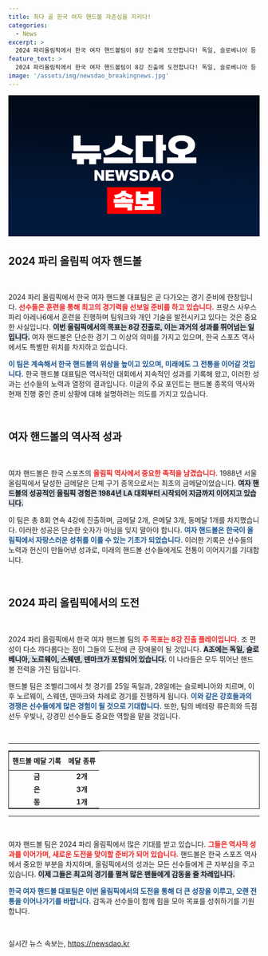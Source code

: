 ```yaml
---
title: 최다 골 한국 여자 핸드볼 자존심을 지키다!
categories:
  - News
excerpt: >
  2024 파리올림픽에서 한국 여자 핸드볼팀이 8강 진출에 도전합니다! 독일, 슬로베니아 등 강호들을 상대로 과거의 영광을 다시 쓸 수 있을까요? 이들의 훈련 현장을 놓치지 마세요!
feature_text: >
  2024 파리올림픽에서 한국 여자 핸드볼팀이 8강 진출에 도전합니다! 독일, 슬로베니아 등 강호들을 상대로 과거의 영광을 다시 쓸 수 있을까요? 이들의 훈련 현장을 놓치지 마세요!
image: '/assets/img/newsdao_breakingnews.jpg'
---
```


<p><img src="/assets/img/newsdao_breakingnews.jpg" alt="bookingtag 속보" /></p>

<h2 data-ke-size="size26">2024 파리 올림픽 여자 핸드볼</h2>

<p data-ke-size="size16">&nbsp;</p>

<p>2024 파리 올림픽에서 한국 여자 핸드볼 대표팀은 곧 다가오는 경기 준비에 한창입니다. <b><span style="color: #ee2323;">선수들은 훈련을 통해 최고의 경기력을 선보일 준비를 하고 있습니다.</span></b> 프랑스 사우스 파리 아레나6에서 훈련을 진행하며 팀워크와 개인 기술을 발전시키고 있다는 것은 중요한 사실입니다. <b><span style="background-color: #21538527;">이번 올림픽에서의 목표는 8강 진출로, 이는 과거의 성과를 뛰어넘는 일입니다.</span></b> 여자 핸드볼은 단순한 경기 그 이상의 의미를 가지고 있으며, 한국 스포츠 역사에서도 특별한 위치를 차지하고 있습니다. </p>

<p><b><span style="color: #1a5490;">이 팀은 계속해서 한국 핸드볼의 위상을 높이고 있으며, 미래에도 그 전통을 이어갈 것입니다.</span></b> 한국 핸드볼 대표팀은 역사적인 대회에서 지속적인 성과를 기록해 왔고, 이러한 성과는 선수들의 노력과 열정의 결과입니다. 이글의 주요 포인트는 핸드볼 종목의 역사와 현재 진행 중인 준비 상황에 대해 설명하려는 의도를 가지고 있습니다. </p>

<p data-ke-size="size16">&nbsp;</p>

<h2 data-ke-size="size26">여자 핸드볼의 역사적 성과</h2>

<p data-ke-size="size16">&nbsp;</p>

<p>여자 핸드볼은 한국 스포츠의 <b><span style="color: #ee2323;">올림픽 역사에서 중요한 족적을 남겼습니다.</span></b> 1988년 서울 올림픽에서 달성한 금메달은 단체 구기 종목으로서는 최초의 금메달이었습니다. <b><span style="background-color: #21538527;">여자 핸드볼의 성공적인 올림픽 경험은 1984년 LA 대회부터 시작되어 지금까지 이어지고 있습니다.</span></b> </p>

<p>이 팀은 총 8회 연속 4강에 진출하며, 금메달 2개, 은메달 3개, 동메달 1개를 차지했습니다. 이러한 성공은 단순한 숫자가 아님을 잊지 말아야 합니다. <b><span style="color: #1a5490;">여자 핸드볼은 한국이 올림픽에서 자랑스러운 성취를 이룰 수 있는 기초가 되었습니다.</span></b>  이러한 기록은 선수들의 노력과 헌신이 만들어낸 성과로, 미래의 핸드볼 선수들에게도 전통이 이어지기를 기대합니다. </p>

<p data-ke-size="size16">&nbsp;</p>

<h2 data-ke-size="size26">2024 파리 올림픽에서의 도전</h2>

<p data-ke-size="size16">&nbsp;</p>

<p>2024 파리 올림픽에서 한국 여자 핸드볼 팀의 <b><span style="color: #ee2323;">주 목표는 8강 진출 플레이입니다.</span></b> 조 편성이 다소 까다롭다는 점이 그들의 도전에 큰 장애물이 될 것입니다. <b><span style="background-color: #21538527;">A조에는 독일, 슬로베니아, 노르웨이, 스웨덴, 덴마크가 포함되어 있습니다.</span></b> 이 나라들은 모두 뛰어난 핸드볼 전력을 가진 팀입니다. </p>

<p>핸드볼 팀은 조별리그에서 첫 경기를 25일 독일과, 28일에는 슬로베니아와 치르며, 이후 노르웨이, 스웨덴, 덴마크와 차례로 경기를 진행하게 됩니다. <b><span style="color: #1a5490;">이와 같은 강호들과의 경쟁은 선수들에게 많은 경험이 될 것으로 기대합니다.</span></b> 또한, 팀의 베테랑 류은희와 득점 선두 우빛나, 강경민 선수들도 중요한 역할을 맡을 것입니다. </p>

<p data-ke-size="size16">&nbsp;</p>

<hr />

<table style="width: 100%; border: 1px solid;">
  <thead>
    <tr>
      <th style="text-align: center; height: 30px;">핸드볼 메달 기록</th>
      <th style="text-align: center; height: 30px;">메달 종류</th>
    </tr>
  </thead>
  <tbody>
    <tr>
      <td style="text-align: center; height: 17px;"><b>금</b></td>
      <td style="text-align: center; height: 17px;"><b>2개</b></td>
    </tr>
    <tr>
      <td style="text-align: center; height: 17px;"><b>은</b></td>
      <td style="text-align: center; height: 17px;"><b>3개</b></td>
    </tr>
    <tr>
      <td style="text-align: center; height: 17px;"><b>동</b></td>
      <td style="text-align: center; height: 17px;"><b>1개</b></td>
    </tr>
  </tbody>
</table>

<hr />

<p data-ke-size="size16">&nbsp;</p>

<p>여자 핸드볼 팀은 2024 파리 올림픽에서 많은 기대를 받고 있습니다. <b><span style="color: #ee2323;">그들은 역사적 성과를 이어가며, 새로운 도전을 맞이할 준비가 되어 있습니다.</span></b> 핸드볼은 한국 스포츠 역사에서 중요한 부분을 차지하며, 올림픽에서의 성과는 모든 선수들에게 큰 자부심을 주고 있습니다. <b><span style="background-color: #21538527;">이제 그들은 최고의 경기를 펼쳐 많은 팬들에게 감동을 줄 차례입니다.</span></b> </p>

<p><b><span style="color: #1a5490;">한국 여자 핸드볼 대표팀은 이번 올림픽에서의 도전을 통해 더 큰 성장을 이루고, 오랜 전통을 이어나가기를 바랍니다.</span></b> 감독과 선수들이 함께 힘을 모아 목표를 성취하기를 기원합니다. </p>

<p data-ke-size="size16">&nbsp;</p>
실시간 뉴스 속보는, <a href="https://newsdao.kr" rel="dofollow">https://newsdao.kr</a>


